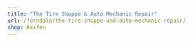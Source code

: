 ```yaml
---
title: "The Tire Shoppe & Auto Mechanic Repair"
url: /ferndale/the-tire-shoppe-und-auto-mechanic-repair/
shop: Reifen
---
```

